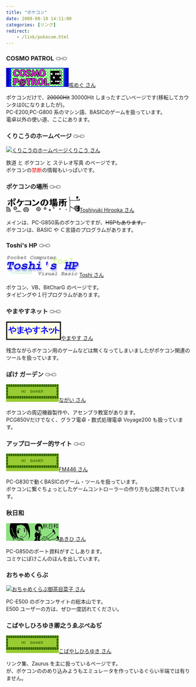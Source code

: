 ```yaml
---
title: "ポケコン"
date: 2008-08-10 14:11:00
categories: [リンク]
redirect:
    - /link/pokecom.html
---
```


<div class="link"><h3>
COSMO PATROL <img src="/images/sougo.gif" alt="相互リンク" />
</h3>
<div>
<a href="http://orange.kakiko.com/cosmopatrol/"
><img class="banner" src="/images/link-cospat.gif" alt="COSMO PATROL" width="171" height="52"
/><span title="管理人">咳めぐ さん</span
></a>
</div>
  
  <p>
    ポケコンだけで、<del>20000Hit</del> 30000Hit しまったすごいページです(移転してカウンタは0になりましたが)。<br /> PC-E200,PC-G800 系のマシン語、BASICのゲームを扱っています。<br /> 電卓以外の使い道、ここにあります。
  </p>
</div>

<div class="link"><h3>
くりこうのホームページ <img src="/images/sougo.gif" alt="相互リンク" />
</h3>
<div>
<a href="http://www1.plala.or.jp/kurikou/"
><img class="banner" src="http://www1.plala.or.jp/kurikou/bn.gif" alt="くりこうのホームページ" width="200" height="40"
/><span title="管理人">くりこう さん</span
></a>
</div>
  
  <p>
    鉄道 と ポケコン と ステレオ写真 のページです。<br /> ポケコンの<span style="color: red">禁断</span>の情報もいっぱいです。
  </p>
</div>

<div class="link"><h3>
ポケコンの場所 <img src="/images/sougo.gif" alt="相互リンク" />
</h3>
<div>
<a href="http://www.nextftp.com/toshi_home/"
><img class="banner" src="/images/link-pokebasho.gif" alt="ポケコンの場所" width="201" height="42"
/><span title="管理人">Toshiyuki Hirooka さん</span
></a>
</div>
  
  <p>
    メインは、PC-G850系のポケコンですが、<del>HSPもあります。</del><br /> ポケコンは、BASIC や Ｃ言語のプログラムがあります。
  </p>
</div>

<div class="link"><h3>
Toshi's HP <img src="/images/sougo.gif" alt="相互リンク" />
</h3>
<div>
<a href="http://www.r66.7-dj.com/~toshi1/"
><img class="banner" src="/images/link-toshi.jpg" alt="Toshi's HP" width="200" height="60"
/><span title="管理人">Toshi さん</span
></a>
</div>
  
  <p>
    ポケコン、VB、BitCharG のページです。<br /> タイピングや１行プログラムがあります。
  </p>
</div>

<div class="link"><h3>
やまやすネット <img src="/images/sougo.gif" alt="相互リンク" />
</h3>
<div>
<a href="http://yamayasu.org/"
><img class="banner" src="/images/link-yamayasunet.png" alt="やまやすネット" width="150" height="50"
/><span title="管理人">やまやす さん</span
></a>
</div>
  
  <p>
    残念ながらポケコン用のゲームなどは無くなってしまいましたがポケコン関連のツールを扱っています。 <!-- 	PC-G800、G850でのBASICのゲーム・ツールを扱っています。[br /]ゲーム沢山「やまやすコレクション」はおすすめです。 -->
  </p>
</div>

<div class="link"><h3>
ぽけ ガーデン <img src="/images/sougo.gif" alt="相互リンク" />
</h3>
<div>
<a href="http://www.k2.dion.ne.jp/~nagai/"
><img class="banner" src="/images/link-nobanner_pokecom.gif" alt="ぽけ ガーデン" width="144" height="48"
/><span title="管理人">ながい さん</span
></a>
</div>
  
  <p>
    ポケコンの周辺機器製作や、アセンブラ教室があります。<br /> PCG850Vだけでなく、グラフ電卓・数式処理電卓 Voyage200 も扱っています。
  </p>
</div>

<div class="link"><h3>
アップローダー的サイト <img src="/images/sougo.gif" alt="相互リンク" />
</h3>
<div>
<a href="http://www.geocities.jp/sin_a_mouse/"
><img class="banner" src="/images/link-nobanner_pokecom.gif" alt="アップローダー的サイト" width="144" height="48"
/><span title="管理人">FM446 さん</span
></a>
</div>
  
  <p>
    PC-G830で動くBASICのゲーム・ツールを扱っています。<br /> ポケコンに繋ぐちょっとしたゲームコントローラーの作り方も公開されています。
  </p>
</div>

<div class="link"><h3>
秋日和
</h3>
<div>
<a href="http://ha9.seikyou.ne.jp/home/akihi/"
><img class="banner" src="/images/link-akihi.gif" alt="秋日和" width="144" height="48"
/><span title="管理人">あきひ さん</span
></a>
</div>
  
  <p>
    PC-G850のポート資料がすこしあります。<br /> コミケにぽけこんのほんを出しています。
  </p>
</div>

<div class="link"><h3>
おちゃめくらぶ
</h3>
<div>
<a href="http://ww5.tiki.ne.jp/~ochame/"
><img class="banner" src="http://ww5.tiki.ne.jp/~ochame/BANNER.JPG" alt="おちゃめくらぶ" width="198" height="40"
/><span title="管理人">御茶目菜子 さん</span
></a>
</div>
  
  <p>
    PC-E500 のポケコンサイトの総本山です。<br /> E500 ユーザーの方は、ぜひ一度訪れてください。
  </p>
</div>

<div class="link"><h3>
こばやしひろゆき卿之うゑぶぺゐぢ
</h3>
<div>
<a href="http://www.teu.ac.jp/ohshe/~yagshi/pocketcom/"
><img class="banner" src="/images/link-nobanner_pokecom.gif" alt="こばやしひろゆき卿之うゑぶぺゐぢ" width="144" height="48"
/><span title="管理人">こばやしひろゆき さん</span
></a>
</div>
  
  <p>
    リンク集、Zaurus を主に扱っているページです。<br /> が、ポケコンののめり込みようもエミュレータを作っているぐらい半端では有りません。
  </p>
</div>
